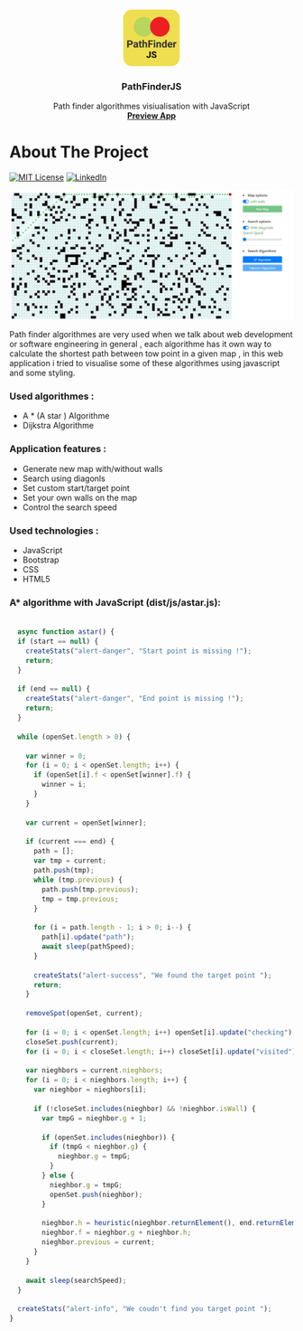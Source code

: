 <!--
*** Thanks for checking out this README Template. If you have a suggestion that would
*** make this better, please fork the repo and create a pull request or simply open
*** an issue with the tag "enhancement".
*** Thanks again! Now go create something AMAZING! :D
-->





<!-- PROJECT SHIELDS -->
<!--
*** I'm using markdown "reference style" links for readability.
*** Reference links are enclosed in brackets [ ] instead of parentheses ( ).
*** See the bottom of this document for the declaration of the reference variables
*** for contributors-url, forks-url, etc. This is an optional, concise syntax you may use.
*** https://www.markdownguide.org/basic-syntax/#reference-style-links
-->



<!-- PROJECT LOGO -->
<br />
<p align="center">
  <a href="https://pathfinderjs.herokuapp.com/">
    <img src="images/logo.png" alt="Logo" width="100" height="100">
  </a>

  <h3 align="center">PathFinderJS</h3>

  <p align="center">
    Path finder algorithmes visiualisation with JavaScript
    <br />
  <a href="https://pathfinderjs.herokuapp.com/"><strong>Preview App</strong></a>
    <br />
  </p>
</p>




<!-- ABOUT THE PROJECT -->
<h1>About The Project</h1>

[![MIT License][license-shield]][license-url]
[![LinkedIn][linkedin-shield]][linkedin-url]

<div>
<img src="images/screenshot_2.JPG" alt="screenshot2">
</div>

<p>Path finder algorithmes are very used when we talk about web development or software engineering in general , each algorithme has it own way to calculate the shortest path between tow point in a given map , in this web application i tried to visualise some of these algorithmes using javascript and some styling.</p>

<h3>Used algorithmes :</h3>
<ul> 
  <li>A * (A star ) Algorithme </li>
  <li>Dijkstra Algorithme </li>
</ul>


<h3>Application features :</h3>
<ul> 
  <li>Generate new map with/without walls</li>
  <li>Search using diagonls</li>
  <li>Set custom start/target point </li>
  <li>Set your own walls on the map</li>
  <li>Control the search speed</li>
</ul>


<h3>Used technologies :</h3>
<ul> 
  <li>JavaScript</li>
  <li>Bootstrap </li>
  <li>CSS </li>
  <li>HTML5</li>
</ul>


<!-- LICENSE -->
<h3>A* algorithme with JavaScript (dist/js/astar.js):</h3>

```javascript
  
  async function astar() {
  if (start == null) {
    createStats("alert-danger", "Start point is missing !");
    return;
  }

  if (end == null) {
    createStats("alert-danger", "End point is missing !");
    return;
  }

  while (openSet.length > 0) {
    
    var winner = 0;
    for (i = 0; i < openSet.length; i++) {
      if (openSet[i].f < openSet[winner].f) {
        winner = i;
      }
    }

    var current = openSet[winner];

    if (current === end) {
      path = [];
      var tmp = current;
      path.push(tmp);
      while (tmp.previous) {
        path.push(tmp.previous);
        tmp = tmp.previous;
      }

      for (i = path.length - 1; i > 0; i--) {
        path[i].update("path");
        await sleep(pathSpeed);
      }

      createStats("alert-success", "We found the target point ");
      return;
    }

    removeSpot(openSet, current);

    for (i = 0; i < openSet.length; i++) openSet[i].update("checking");
    closeSet.push(current);
    for (i = 0; i < closeSet.length; i++) closeSet[i].update("visited");

    var nieghbors = current.nieghbors;
    for (i = 0; i < nieghbors.length; i++) {
      var nieghbor = nieghbors[i];

      if (!closeSet.includes(nieghbor) && !nieghbor.isWall) {
        var tmpG = nieghbor.g + 1;

        if (openSet.includes(nieghbor)) {
          if (tmpG < nieghbor.g) {
            nieghbor.g = tmpG;
          }
        } else {
          nieghbor.g = tmpG;
          openSet.push(nieghbor);
        }

        nieghbor.h = heuristic(nieghbor.returnElement(), end.returnElement());
        nieghbor.f = nieghbor.g + nieghbor.h;
        nieghbor.previous = current;
      }
    }

    await sleep(searchSpeed);
  }

  createStats("alert-info", "We coudn't find you target point ");
}
```  
  

[license-shield]: https://img.shields.io/github/license/othneildrew/Best-README-Template.svg?style=flat-square
[license-url]: https://github.com/othneildrew/Best-README-Template/blob/master/LICENSE.txt
[linkedin-shield]: https://img.shields.io/badge/-LinkedIn-black.svg?style=flat-square&logo=linkedin&colorB=555
[linkedin-url]: https://linkedin.com/in/mohammed-ben-harri-059734143

